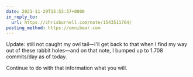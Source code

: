 ```yaml
---
date: 2021-11-29T15:53:57+0000
in_reply_to:
  url: https://chrisburnell.com/note/1543511764/
posting_method: https://omnibear.com
---
```


Update: still not caught my owl tail—I'll get back to that when I find my way out of these rabbit holes—and on that note, I bumped up to 1.708 commits/day as of today.

Continue to do with that information what you will.
